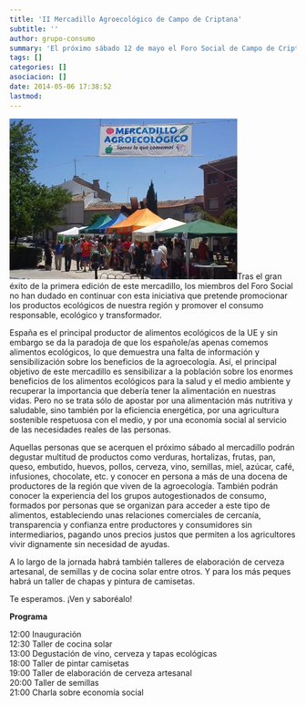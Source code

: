 ```yaml
---
title: 'II Mercadillo Agroecológico de Campo de Criptana'
subtitle: ''
author: grupo-consumo
summary: 'El próximo sábado 12 de mayo el Foro Social de Campo de Criptana realizará por segundo año consecutivo un mercadillo de alimentos agroecológicos en los jardines del Pozo Hondo. En él participarán más de una docena de productores de la región que han hecho de la agricultura un medio de vida digno, sostenible y respetuoso con el medio ambiente. '
tags: []
categories: []
asociacion: []
date: 2014-05-06 17:38:52
lastmod:
---
```


<img src="img/_mercadillo_agroecologico_2013_400.jpg#righ" alt="" width="400">Tras el gran éxito de la primera edición de este mercadillo, los miembros del Foro Social no han dudado en continuar con esta iniciativa que pretende promocionar los productos ecológicos de nuestra región y promover el consumo responsable, ecológico y transformador. 

España es el principal productor de alimentos ecológicos de la UE y sin embargo se da la paradoja de que los españole/as apenas comemos alimentos ecológicos, lo que demuestra una falta de información y sensibilización sobre los beneficios de la agroecología. Así, el principal objetivo de este mercadillo es sensibilizar a la población sobre los enormes beneficios de los alimentos ecológicos para la salud y el medio ambiente y recuperar la importancia que debería tener la alimentación en nuestras vidas. Pero no se trata sólo de apostar por una alimentación más nutritiva y saludable, sino también por la eficiencia energética, por una agricultura sostenible respetuosa con el medio, y por una economía social al servicio de las necesidades reales de las personas. 

Aquellas personas que se acerquen el próximo sábado al mercadillo podrán degustar multitud de productos como verduras, hortalizas, frutas, pan, queso, embutido, huevos, pollos, cerveza, vino, semillas, miel, azúcar, café, infusiones, chocolate, etc. y conocer en persona a más de una docena de productores de la región que viven de la agroecología. También podrán  conocer la experiencia del los grupos autogestionados de consumo, formados por personas que se organizan para acceder a este tipo de alimentos, estableciendo unas relaciones comerciales de cercanía, transparencia y confianza entre productores y consumidores sin intermediarios, pagando unos precios justos que permiten a los agricultores vivir dignamente sin necesidad de ayudas.

A lo largo de la jornada habrá también talleres de elaboración de cerveza artesanal, de semillas y de cocina solar entre otros. Y para los más peques habrá un taller de chapas y pintura de camisetas.

Te esperamos. ¡Ven y saboréalo!

**Programa**

12:00 Inauguración<br>
12:30 Taller de cocina solar<br>
13:00 Degustación de vino, cerveza y tapas ecológicas<br>
18:00 Taller de pintar camisetas<br>
19:00 Taller de elaboración de cerveza artesanal<br>
20:00 Taller de semillas<br>
21:00 Charla sobre economía social<br>

